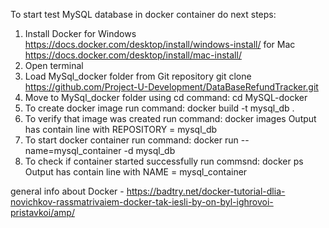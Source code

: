 To start test MySQL database in docker container do next steps:

1. Install Docker for Windows https://docs.docker.com/desktop/install/windows-install/ for Mac https://docs.docker.com/desktop/install/mac-install/
2. Open terminal
3. Load MySql_docker folder from Git repository git clone https://github.com/Project-U-Development/DataBaseRefundTracker.git
4. Move to MySql_docker folder using cd command:
    cd MySQL-docker
5. To create docker image run command:
    docker build -t mysql_db .
6. To verify that image was created run command:
    docker images
    Output has contain line with REPOSITORY = mysql_db
7. To start docker container run command:
    docker run  --name=mysql_container -d mysql_db
8. To check if container started successfully run commsnd:
    docker ps
    Output has contain line with NAME = mysql_container

general info about Docker - https://badtry.net/docker-tutorial-dlia-novichkov-rassmatrivaiem-docker-tak-iesli-by-on-byl-ighrovoi-pristavkoi/amp/
